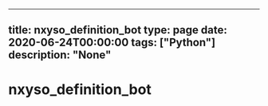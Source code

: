 
---
title: nxyso_definition_bot
type: page
date: 2020-06-24T00:00:00
tags: ["Python"]
description: "None"
---


# nxyso_definition_bot
